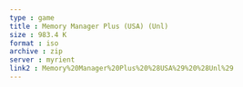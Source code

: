 ```yaml
---
type : game
title : Memory Manager Plus (USA) (Unl)
size : 983.4 K
format : iso
archive : zip
server : myrient
link2 : Memory%20Manager%20Plus%20%28USA%29%20%28Unl%29
---
```

